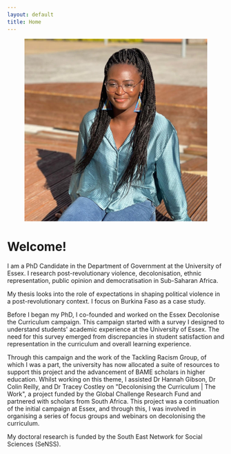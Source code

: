 ```yaml
---
layout: default
title: Home
---
```


<figure>
  <img src="/assets/images/samfav.jpeg" class="profile">
</figure>

# Welcome!

I am a PhD Candidate in the Department of Government at the University of Essex. I research post-revolutionary violence, decolonisation, ethnic representation, public opinion and democratisation in Sub-Saharan Africa.

My thesis looks into the role of expectations in shaping political violence in a post-revolutionary context. I focus on Burkina Faso as a case study. 

Before I began my PhD, I co-founded and worked on the Essex Decolonise the Curriculum campaign. This campaign started with a survey I designed to understand students' academic experience at the University of Essex. The need for this survey emerged from discrepancies in student satisfaction and representation in the curriculum and overall learning experience.

Through this campaign and the work of the Tackling Racism Group, of which I was a part, the university has now allocated a suite of resources to support this project and the advancement of BAME scholars in higher education. Whilst working on this theme, I assisted Dr Hannah Gibson, Dr Colin Reilly, and Dr Tracey Costley on "Decolonising the Curriculum \| The Work", a project funded by the Global Challenge Research Fund and partnered with scholars from South Africa. This project was a continuation of the initial campaign at Essex, and through this, I was involved in organising a series of focus groups and webinars on decolonising the curriculum.

My doctoral research is funded by the South East Network for Social Sciences (SeNSS).